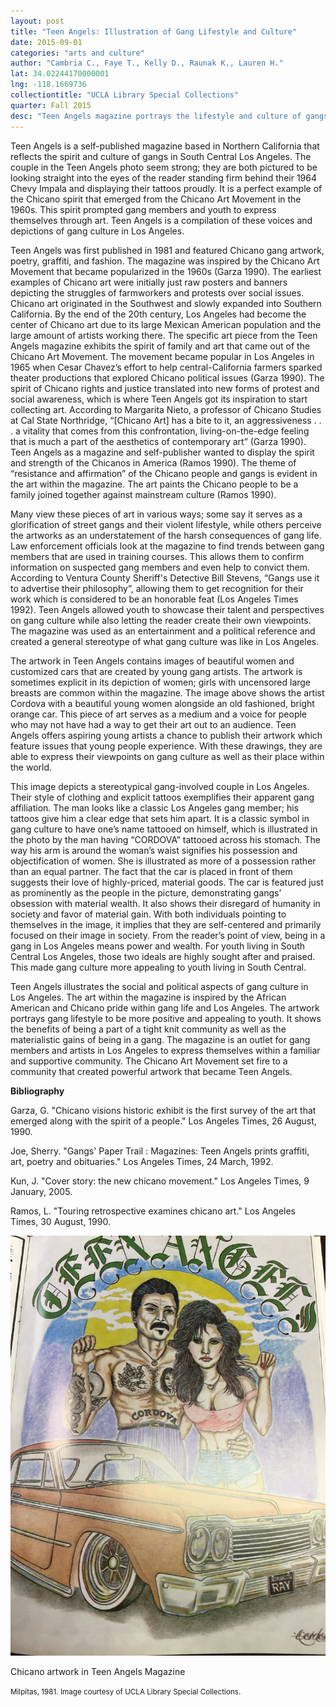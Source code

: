 ```yaml
---
layout: post
title: "Teen Angels: Illustration of Gang Lifestyle and Culture"
date: 2015-09-01
categories: "arts and culture"
author: "Cambria C., Faye T., Kelly D., Raunak K., Lauren H."
lat: 34.02244170000001
lng: -118.1669736
collectiontitle: "UCLA Library Special Collections"
quarter: Fall 2015
desc: "Teen Angels magazine portrays the lifestyle and culture of gangs in Los Angeles through art."
---
```

Teen Angels is a self-published magazine based in Northern California that reflects the spirit and culture of gangs in South Central Los Angeles. The couple in the Teen Angels photo seem strong; they are both pictured to be looking straight into the eyes of the reader standing firm behind their 1964 Chevy Impala and displaying their tattoos proudly. It is a perfect example of the Chicano spirit that emerged from the Chicano Art Movement in the 1960s. This spirit prompted gang members and youth to express themselves through art. Teen Angels is a compilation of these voices and depictions of gang culture in Los Angeles.

Teen Angels was first published in 1981 and featured Chicano gang artwork, poetry, graffiti, and fashion. The magazine was inspired by the Chicano Art Movement that became popularized in the 1960s (Garza 1990). The earliest examples of Chicano art were initially just raw posters and banners depicting the struggles of farmworkers and protests over social issues. Chicano art originated in the Southwest and slowly expanded into Southern California. By the end of the 20th century, Los Angeles had become the center of Chicano art due to its large Mexican American population and the large amount of artists working there. The specific art piece from the Teen Angels magazine exhibits the spirit of family and art that came out of the Chicano Art Movement. The movement became popular in Los Angeles in 1965 when Cesar Chavez’s effort to help central-California farmers sparked theater productions that explored Chicano political issues (Garza 1990). The spirit of Chicano rights and justice translated into new forms of protest and social awareness, which is where Teen Angels got its inspiration to start collecting art. According to Margarita Nieto, a professor of Chicano Studies at Cal State Northridge, “[Chicano Art] has a bite to it, an aggressiveness . . . a vitality that comes from this confrontation, living-on-the-edge feeling that is much a part of the aesthetics of contemporary art” (Garza 1990). Teen Angels as a magazine and self-publisher wanted to display the spirit and strength of the Chicanos in America (Ramos 1990). The theme of “resistance and affirmation” of the Chicano people and gangs is evident in the art within the magazine. The art paints the Chicano people to be a family joined together against mainstream culture (Ramos 1990).

Many view these pieces of art in various ways; some say it serves as a glorification of street gangs and their violent lifestyle, while others perceive the artworks as an understatement of the harsh consequences of gang life. Law enforcement officials look at the magazine to find trends between gang members that are used in training courses. This allows them to confirm information on suspected gang members and even help to convict them. According to Ventura County Sheriff's Detective Bill Stevens, “Gangs use it to advertise their philosophy”, allowing them to get recognition for their work which is considered to be an honorable feat (Los Angeles Times 1992). Teen Angels allowed youth to showcase their talent and perspectives on gang culture while also letting the reader create their own viewpoints. The magazine was used as an entertainment and a political reference and created a general stereotype of what gang culture was like in Los Angeles.

The artwork in Teen Angels contains images of beautiful women and customized cars that are created by young gang artists. The artwork is sometimes explicit in its depiction of women; girls with uncensored large breasts are common within the magazine. The image above shows the artist Cordova with a beautiful young women alongside an old fashioned, bright orange car. This piece of art serves as a medium and a voice for people who may not have had a way to get their art out to an audience. Teen Angels offers aspiring young artists a chance to publish their artwork which feature issues that young people experience. With these drawings, they are able to express their viewpoints on gang culture as well as their place within the world.

This image depicts a stereotypical gang-involved couple in Los Angeles. Their style of clothing and explicit tattoos exemplifies their apparent gang affiliation. The man looks like a classic Los Angeles gang member; his tattoos give him a clear edge that sets him apart. It is a classic symbol in gang culture to have one’s name tattooed on himself, which is illustrated in the photo by the man having “CORDOVA” tattooed across his stomach. The way his arm is around the woman’s waist signifies his possession and objectification of women. She is illustrated as more of a possession rather than an equal partner. The fact that the car is placed in front of them suggests their love of highly-priced, material goods. The car is featured just as prominently as the people in the picture, demonstrating gangs’ obsession with material wealth. It also shows their disregard of humanity in society and favor of material gain. With both individuals pointing to themselves in the image, it implies that they are self-centered and primarily focused on their image in society. From the reader’s point of view, being in a gang in Los Angeles means power and wealth. For youth living in South Central Los Angeles, those two ideals are highly sought after and praised. This made gang culture more appealing to youth living in South Central.

Teen Angels illustrates the social and political aspects of gang culture in Los Angeles. The art within the magazine is inspired by the African American and Chicano pride within gang life and Los Angeles. The artwork portrays gang lifestyle to be more positive and appealing to youth. It shows the benefits of being a part of a tight knit community as well as the materialistic gains of being in a gang. The magazine is an outlet for gang members and artists in Los Angeles  to express themselves within a familiar and supportive community. The Chicano Art Movement set fire to a community that created powerful artwork that became Teen Angels.


**Bibliography**

Garza, G. &quot;Chicano visions historic exhibit is the first survey of the art that emerged along with the spirit of a people.&quot; Los Angeles Times, 26 August, 1990.

Joe, Sherry. &quot;Gangs' Paper Trail : Magazines: Teen Angels prints graffiti, art, poetry and obituaries.&quot; Los Angeles Times, 24 March, 1992. 

Kun, J. &quot;Cover story: the new chicano movement.&quot; Los Angeles Times, 9 January, 2005.

Ramos, L. &quot;Touring retrospective examines chicano art.&quot; Los Angeles Times, 30 August, 1990.


<img src='../images/teenangelsimage.jpg' alttext='Image of Chicano man and woman in old Chrysler with the words "Teen Angels" written above. The image is an example of the influence of the Chicano Art Movement on graffiti and tattoo art,'>
<figcaption><p>Chicano artwork in Teen Angels Magazine</p><p><small>Milpitas, 1981. Image courtesy of UCLA Library Special Collections.</small></p>
